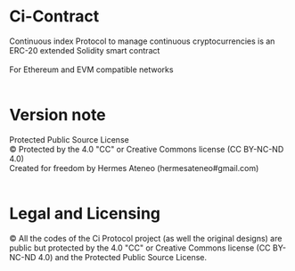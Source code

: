 # Ci-Contract

Continuous index Protocol to manage continuous cryptocurrencies is an ERC-20 extended Solidity smart contract<br /><br />
For Ethereum and EVM compatible networks <br /><br />

# Version note

<PPS/> Protected Public Source License<br />
© Protected by the 4.0 "CC" or Creative Commons license (CC BY-NC-ND 4.0)<br />
Created for freedom by Hermes Ateneo (hermesateneo#gmail.com)<br /><br />



# Legal and Licensing

© All the codes of the Ci Protocol project (as well the original designs) are public but protected by the  4.0 "CC" or Creative Commons license (CC BY-NC-ND 4.0) and the <PPS/> Protected Public Source License. <br /><br />
